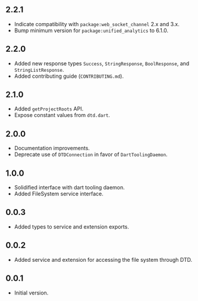 ## 2.2.1
- Indicate compatibility with `package:web_socket_channel` 2.x and 3.x.
- Bump minimum version for `package:unified_analytics` to 6.1.0.

## 2.2.0
- Added new response types `Success`, `StringResponse`, `BoolResponse`, and `StringListResponse`.
- Added  contributing guide (`CONTRIBUTING.md`).

## 2.1.0
- Added `getProjectRoots` API.
- Expose constant values from `dtd.dart`.

## 2.0.0

- Documentation improvements.
- Deprecate use of `DTDConnection` in favor of `DartToolingDaemon`.

## 1.0.0

- Solidified interface with dart tooling daemon.
- Added FileSystem service interface.

## 0.0.3

- Added types to service and extension exports.

## 0.0.2

- Added service and extension for accessing the file system through DTD.

## 0.0.1

- Initial version.
